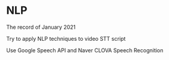 # NLP
The record of January 2021 

Try to apply NLP techniques to video STT script

Use Google Speech API and Naver CLOVA Speech Recognition
